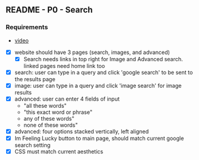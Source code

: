 ## README - P0 - Search

### Requirements
- [video](https://www.youtube.com/watch?v=QQamDlORujg)

- [x]  website should have 3 pages (search, images, and advanced)
    - [x] Search needs links in top right for Image and Advanced search. linked pages need home link too
- [x] search: user can type in a query and click 'google search' to be sent to the results page
- [x] image: user can type in a query and click 'image search' for image results
- [x] advanced: user can enter 4 fields of input
    - "all these words" 
    - "this exact word or phrase"
    - any of these words"
    - none of these words"
- [x] advanced: four options stacked vertically, left aligned
- [x] Im Feeling Lucky button to main page, should match current google search setting
- [x] CSS must match current aesthetics